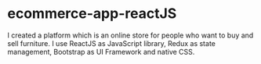 # ecommerce-app-reactJS

I created a platform which is an online store for people who want to buy and sell furniture. I use ReactJS as JavaScript library, Redux as state management, Bootstrap as UI Framework and native CSS.
